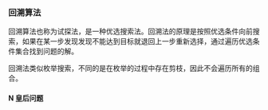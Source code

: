 ### 回溯算法

回溯算法也称为试探法，是一种优选搜索法。回溯法的原理是按照优选条件向前搜索，如果在某一步发现发现不能达到目标就退回上一步重新选择，通过遍历优选条件集合找到问题的解。

回溯法类似枚举搜索，不同的是在枚举的过程中存在剪枝，因此不会遍历所有的组合。



#### N 皇后问题

